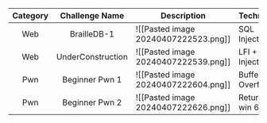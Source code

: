 | Category |  Challenge Name   | Description                          | Technique                        | Writeup                                                                                              |
| :------: | :---------------: | ------------------------------------ | -------------------------------- | ---------------------------------------------------------------------------------------------------- |
|   Web    |    BrailleDB-1    | ![[Pasted image 20240407222523.png]] | SQL Injection | [Solution](https://github.com/Jeetu855/CTFs/blob/master/SwampCTF/Web/Solutions.md)   |
|   Web    | UnderConstruction | ![[Pasted image 20240407222539.png]] | LFI + SQL Injection       | [Solution](https://github.com/Jeetu855/CTFs/blob/master/SwampCTF/Web/Solutions.md)               |
|   Pwn    |  Beginner Pwn 1   | ![[Pasted image 20240407222604.png]] | Buffer Overflow   | [Solution](https://github.com/Jeetu855/CTFs/blob/master/SwampCTF/Pwn/Beginner%20Pwn%201/Solution.md) |
|   Pwn    |  Beginner Pwn 2   | ![[Pasted image 20240407222626.png]] | Return to win 64bit   | [Solution](https://github.com/Jeetu855/CTFs/blob/master/SwampCTF/Pwn/Beginner%20Pwn%202/Solution.md) |
